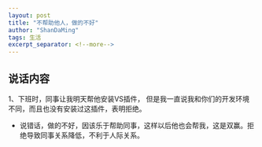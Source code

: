```yaml
---
layout: post
title: "不帮助他人，做的不好"
author: "ShanDaMing"
tags: 生活
excerpt_separator: <!--more-->
---
```


## 说话内容
1、下班时，同事让我明天帮他安装VS插件，<!--more--> 但是我一直说我和你们的开发环境不同，而且也没有安装过这插件，表明拒绝。
* 说错话，做的不好，因该乐于帮助同事，这样以后他也会帮我，这是双赢。拒绝导致同事关系降低，不利于人际关系。

